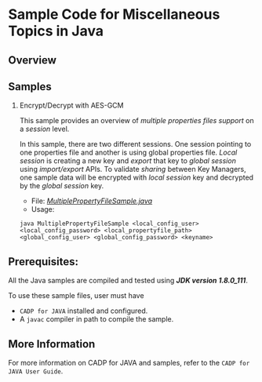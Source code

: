 # Sample Code for Miscellaneous Topics in Java

## Overview

## Samples

1. Encrypt/Decrypt with AES-GCM

    This sample provides an overview of *multiple properties files support* on a *session* level. 

    In this sample, there are two different sessions. One session pointing to one properties file and another is using global properties file. *Local session* is creating a new key and *export* that key to *global session* using *import/export* APIs. To validate *sharing* between Key Managers, one sample data will be encrypted with *local session* key and decrypted by the *global session* key.

    * File: [*MultiplePropertyFileSample.java*](MultiplePropertyFileSample.java)
    * Usage: 
    ```shell
    java MultiplePropertyFileSample <local_config_user> <local_config_password> <local_propertyfile_path> <global_config_user> <global_config_password> <keyname>
    ```

## Prerequisites: 

All the Java samples are compiled and tested using ***JDK version 1.8.0_111***.

To use these sample files, user must have

- `CADP for JAVA` installed and configured.
- A `javac` compiler in path to compile the sample. 
    
## More Information

For more information on CADP for JAVA and samples, refer to the `CADP for JAVA User Guide`.
